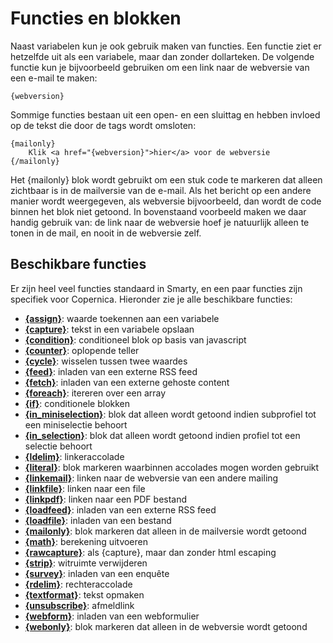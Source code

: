 # Functies en blokken

Naast variabelen kun je ook gebruik maken van functies. Een functie ziet er
hetzelfde uit als een variabele, maar dan zonder dollarteken. De volgende 
functie kun je bijvoorbeeld gebruiken om een link naar de webversie van een 
e-mail te maken:

    {webversion}

Sommige functies bestaan uit een open- en een sluittag en hebben invloed op
de tekst die door de tags wordt omsloten:

    {mailonly}
        Klik <a href="{webversion}">hier</a> voor de webversie
    {/mailonly}
    
Het {mailonly} blok wordt gebruikt om een stuk code te markeren dat alleen 
zichtbaar is in de mailversie van de e-mail. Als het bericht op een andere
manier wordt weergegeven, als webversie bijvoorbeeld, dan wordt de code binnen
het blok niet getoond. In bovenstaand voorbeeld maken we daar handig gebruik 
van: de link naar de webversie hoef je natuurlijk alleen te tonen in de mail,
en nooit in de webversie zelf.


## Beschikbare functies

Er zijn heel veel functies standaard in Smarty, en een paar functies zijn
specifiek voor Copernica. Hieronder zie je alle beschikbare functies:

* **[{assign}](./personalization-function-assign)**: waarde toekennen aan een variabele
* **[{capture}](./personalization-function-capture)**: tekst in een variabele opslaan
* **[{condition}](./personalization-function-condition)**: conditioneel blok op basis van javascript
* **[{counter}](./personalization-function-counter)**: oplopende teller
* **[{cycle}](./personalization-function-cycle)**: wisselen tussen twee waardes
* **[{feed}](./personalization-function-feed)**: inladen van een externe RSS feed
* **[{fetch}](./personalization-function-fetch)**: inladen van een externe gehoste content
* **[{foreach}](./personalization-function-foreach)**: itereren over een array
* **[{if}](./personalization-function-if)**: conditionele blokken
* **[{in_miniselection}](./personalization-function-in_miniselection)**: blok dat alleen wordt getoond indien subprofiel tot een miniselectie behoort
* **[{in_selection}](./personalization-function-in_selection)**: blok dat alleen wordt getoond indien profiel tot een selectie behoort
* **[{ldelim}](./personalization-function-ldelim)**: linkeraccolade
* **[{literal}](./personalization-function-literal)**: blok markeren waarbinnen accolades mogen worden gebruikt
* **[{linkemail}](./personalization-function-linkemail)**: linken naar de webversie van een andere mailing
* **[{linkfile}](./personalization-function-linkfile)**: linken naar een file
* **[{linkpdf}](./personalization-function-linkpdf)**: linken naar een PDF bestand
* **[{loadfeed}](./personalization-function-loadfeed)**: inladen van een externe RSS feed
* **[{loadfile}](./personalization-function-loadfile)**: inladen van een bestand
* **[{mailonly}](./personalization-function-mailonly)**: blok markeren dat alleen in de mailversie wordt getoond
* **[{math}](./personalization-function-math)**: berekening uitvoeren
* **[{rawcapture}](./personalization-function-rawcapture)**: als {capture}, maar dan zonder html escaping
* **[{strip}](./personalization-function-strip)**: witruimte verwijderen
* **[{survey}](./personalization-function-survey)**: inladen van een enquête
* **[{rdelim}](./personalization-function-rdelim)**: rechteraccolade
* **[{textformat}](./personalization-function-textform)**: tekst opmaken
* **[{unsubscribe}](./personalization-function-unsubscribe)**: afmeldlink
* **[{webform}](./personalization-function-webform)**: inladen van een webformulier
* **[{webonly}](./personalization-function-webonly)**: blok markeren dat alleen in de webversie wordt getoond

